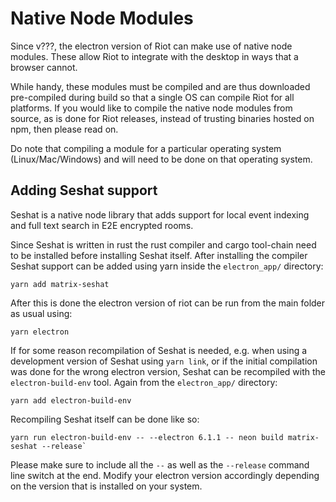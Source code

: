# Native Node Modules

Since v???, the electron version of Riot can make use of native node modules.
These allow Riot to integrate with the desktop in ways that a browser cannot.

While handy, these modules must be compiled and are thus downloaded
pre-compiled during build so that a single OS can compile Riot for all
platforms. If you would like to compile the native node modules from source,
as is done for Riot releases, instead of trusting binaries hosted on npm,
then please read on.

Do note that compiling a module for a particular operating system
(Linux/Mac/Windows) and will need to be done on that operating system.

## Adding Seshat support

Seshat is a native node library that adds support for local event indexing and
full text search in E2E encrypted rooms.

Since Seshat is written in rust the rust compiler and cargo tool-chain need to be
installed before installing Seshat itself. After installing the compiler Seshat
support can be added using yarn inside the `electron_app/` directory:

    yarn add matrix-seshat

After this is done the electron version of riot can be run from the main folder
as usual using:

    yarn electron

If for some reason recompilation of Seshat is needed, e.g. when using a
development version of Seshat using `yarn link`, or if the initial compilation was
done for the wrong electron version, Seshat can be recompiled with the
`electron-build-env` tool. Again from the `electron_app/` directory:

    yarn add electron-build-env

Recompiling Seshat itself can be done like so:

    yarn run electron-build-env -- --electron 6.1.1 -- neon build matrix-seshat --release`

Please make sure to include all the `--` as well as the `--release` command line
switch at the end. Modify your electron version accordingly depending on the
version that is installed on your system.
